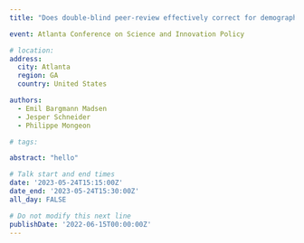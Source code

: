 ```yaml
---
title: "Does double-blind peer-review effectively correct for demographic disparities in research funding?"

event: Atlanta Conference on Science and Innovation Policy

# location: 
address:
  city: Atlanta
  region: GA
  country: United States

authors:
  - Emil Bargmann Madsen
  - Jesper Schneider
  - Philippe Mongeon

# tags:

abstract: "hello"

# Talk start and end times
date: '2023-05-24T15:15:00Z'
date_end: '2023-05-24T15:30:00Z'
all_day: FALSE

# Do not modify this next line
publishDate: '2022-06-15T00:00:00Z'
---
```


